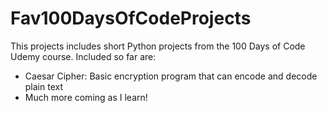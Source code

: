 # Fav100DaysOfCodeProjects

This projects includes short Python projects from the 100 Days of Code Udemy course. 
Included so far are:
- Caesar Cipher: Basic encryption program that can encode and decode plain text
- Much more coming as I learn!
